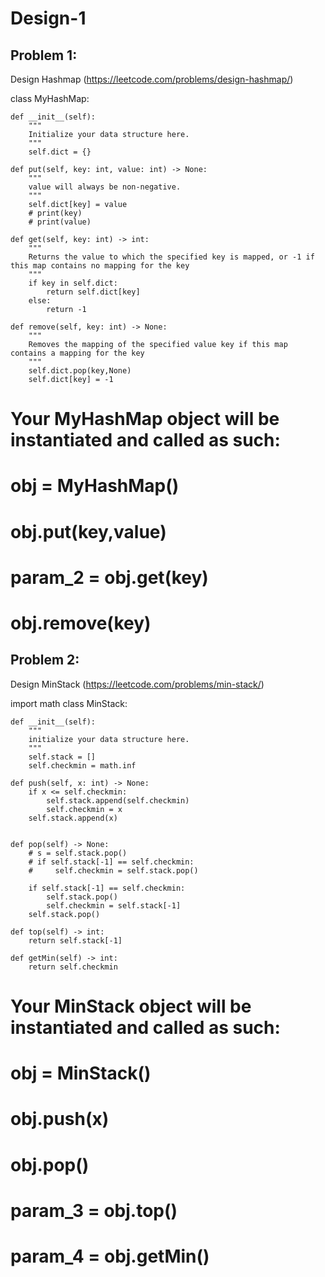 # Design-1

## Problem 1:
Design Hashmap (https://leetcode.com/problems/design-hashmap/)

class MyHashMap:

    def __init__(self):
        """
        Initialize your data structure here.
        """
        self.dict = {}

    def put(self, key: int, value: int) -> None:
        """
        value will always be non-negative.
        """
        self.dict[key] = value
        # print(key)
        # print(value)

    def get(self, key: int) -> int:
        """
        Returns the value to which the specified key is mapped, or -1 if this map contains no mapping for the key
        """
        if key in self.dict:
            return self.dict[key]
        else:
            return -1

    def remove(self, key: int) -> None:
        """
        Removes the mapping of the specified value key if this map contains a mapping for the key
        """
        self.dict.pop(key,None)
        self.dict[key] = -1


# Your MyHashMap object will be instantiated and called as such:
# obj = MyHashMap()
# obj.put(key,value)
# param_2 = obj.get(key)
# obj.remove(key)



## Problem 2:
Design MinStack (https://leetcode.com/problems/min-stack/)

import math
class MinStack:

    def __init__(self):
        """
        initialize your data structure here.
        """
        self.stack = []
        self.checkmin = math.inf
        
    def push(self, x: int) -> None:
        if x <= self.checkmin:
            self.stack.append(self.checkmin)
            self.checkmin = x
        self.stack.append(x)
        
        
    def pop(self) -> None:
        # s = self.stack.pop()
        # if self.stack[-1] == self.checkmin:
        #     self.checkmin = self.stack.pop()
        
        if self.stack[-1] == self.checkmin:
            self.stack.pop()
            self.checkmin = self.stack[-1]
        self.stack.pop()
        
    def top(self) -> int:
        return self.stack[-1]

    def getMin(self) -> int:
        return self.checkmin


# Your MinStack object will be instantiated and called as such:
# obj = MinStack()
# obj.push(x)
# obj.pop()
# param_3 = obj.top()
# param_4 = obj.getMin()



